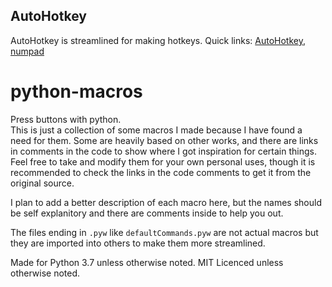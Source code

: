 ## AutoHotkey
AutoHotkey is streamlined for making hotkeys. Quick links: [AutoHotkey](AutoHotkey), [numpad](AutoHotkey/Numpad%20Hotkeys.ahk)  

# python-macros
Press buttons with python.  
This is just a collection of some macros I made because I have found a need for them. Some are heavily based on other works, and there are links in comments in the code to show where I got inspiration for certain things. Feel free to take and modify them for your own personal uses, though it is recommended to check the links in the code comments to get it from the original source.  

I plan to add a better description of each macro here, but the names should be self explanitory and there are comments inside to help you out.  

The files ending in `.pyw` like `defaultCommands.pyw` are not actual macros but they are imported into others to make them more streamlined.  

Made for Python 3.7 unless otherwise noted. MIT Licenced unless otherwise noted.
